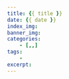 ```yaml
---
title: {{ title }}
date: {{ date }}
index_img: 
banner_img: 
categories:
    - [,,]
tags:
    - 
excerpt:
---
```

